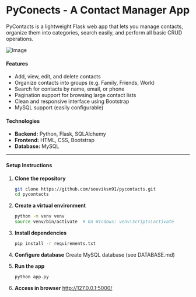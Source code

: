 # PyConects - A Contact Manager App
PyContacts is a lightweight Flask web app that lets you manage contacts, organize them into categories, search easily, and perform all basic CRUD operations.

![Image](https://github.com/user-attachments/assets/01ba76c1-1470-44fe-b5c8-7aef465998fe)

#### Features
- Add, view, edit, and delete contacts
- Organize contacts into groups (e.g. Family, Friends, Work)
- Search for contacts by name, email, or phone
- Pagination support for browsing large contact lists
- Clean and responsive interface using Bootstrap
- MySQL support (easily configurable)

#### Technologies
- **Backend:** Python, Flask, SQLAlchemy
- **Frontend:** HTML, CSS, Bootstrap
- **Database:** MySQL

<hr>

#### Setup Instructions
1. **Clone the repository**
   ```bash
   git clone https://github.com/souviksn91/pycontacts.git
   cd pycontacts
   ```

2. **Create a virtual environment**
   ```bash
   python -m venv venv
   source venv/bin/activate  # On Windows: venv\Scripts\activate
   ```

3. **Install dependencies**
   ```bash
   pip install -r requirements.txt
   ```

4. **Configure database**
    Create MySQL database (see DATABASE.md)
    
5. **Run the app**
   ```bash
   python app.py
   ```
6. **Access in browser**
   http://127.0.0.1:5000/
   